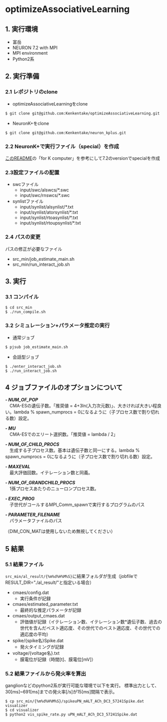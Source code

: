 # optimizeAssociativeLearning
## 1. 実行環境
- 富岳
- NEURON 7.2 with MPI
- MPI environment
- Python2系
## 2. 実行準備
### 2.1 レポジトリのclone
- optimizeAssociativeLearningをclone
```
$ git clone git@github.com:Kenkentake/optimizeAssociativeLearning.git
```
- NeuronK+をclone
```
$ git clone git@github.com:Kenkentake/neuron_kplus.git
```
### 2.2 NeuronK+で実行ファイル（special）を作成
[このREADME](https://github.com/Kenkentake/neuron_kplus/blob/master/README.md)の「for K computer」を参考にして7.2のversionでspecialを作成
### 2.3設定ファイルの配置
- swcファイル
  - input/swc/alswcs/*.swc
  - input/swc/rnswcs/*.swc
- synlistファイル
  - input/synlist/alsynlist/*.txt
  - input/synlist/atorsynlist/*.txt
  - input/synlist/rtoasynlist/*.txt
  - input/synlist/rtoupsynlist/*.txt
### 2.4 パスの変更
パスの修正が必要なファイル
- src_min/job_estimate_main.sh
- src_min/run_interact_job.sh
## 3. 実行
### 3.1 コンパイル
```
$ cd src_min
$ ./run_compile.sh
```
### 3.2 シミュレーション+パラメータ推定の実行
- 通常ジョブ
```
$ pjsub job_estimate_main.sh
```
- 会話型ジョブ
```
$ ./enter_interact_job.sh
$ ./run_interact_job.sh
```

## 4 ジョブファイルのオプションについて
***- NUM_OF_POP***  
&emsp;CMA-ESの遺伝子数。「推奨値 = 4+3ln(入力次元数)」、大きければ大きい程良い。lambda % spawn_numprocs = 0になるように（子プロセス数で割り切れる数）設定。

***- MU***  
&emsp;CMA-ESでのエリート選択数。「推奨値 = lambda / 2」

***- NUM_OF_CHILD_PROCS***  
&emsp;生成する子プロセス数。基本は遺伝子数と同一にする。lambda % spawn_numprocs = 0になるように（子プロセス数で割り切れる数）設定。

***- MAXEVAL***  
&emsp;最大評価回数。イテレーション数と同義。

***- NUM_OF_GRANDCHILD_PROCS***  
&emsp;1孫プロセスあたりのニューロンプロセス数。

***- EXEC_PROG***  
&emsp;子世代がコールするMPI_Comm_spawnで実行するプログラムのパス

***- PARAMETER_FILENAME***  
&emsp;パラメータファイルのパス 


（DIM_CON_MATは使用しないため無視してください）

## 5 結果
### 5.1 結果ファイル
`src_min/al_result/{%m%d%H%M%S}`に結果フォルダが生成（jobfileでRESULT_DIR="./al_result/"と指定いる場合）
- cmaes/config.dat
  - 実行条件が記録
- cmaes/estimated_parameter.txt
  - 最終的な推定パラメータが記録
- cmaes/output_cmaes.dat
  - 評価値が記録（イテレーション数、イテレーション数*遺伝子数、過去の世代を含んだベスト適応度、その世代でのベスト適応度、その世代での適応度の平均）
- spike/{spike名}Spike.dat
  - 発火タイミングが記録
- voltage/{voltage名}.txt
  - 膜電位が記録（時間[t]、膜電位[mV]）
### 5.2 結果ファイルから発火率を算出
ganglionなどのpython2系が実行可能な環境で以下を実行。
標準出力として、30[ms]~691[ms]までの発火率[/s]が15[ms]間隔で表示。
```
$ cp src_min/{%m%d%H%M%S}/spikeuPN_mALT_ACh_DC3_57241Spike.dat visualizer
$ cd visualizer
$ python2 vis_spike_rate.py uPN_mALT_ACh_DC3_57241Spike.dat
```
